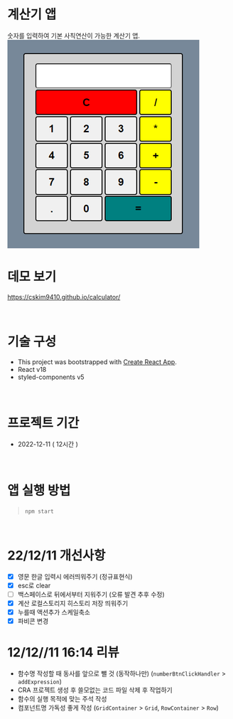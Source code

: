 # 계산기 앱

숫자를 입력하여 기본 사칙연산이 가능한 계산기 앱.
</br>
![앱스샷](./emul.png)

# 데모 보기

https://cskim9410.github.io/calculator/

</br>

# 기술 구성

- This project was bootstrapped with [Create React App](https://github.com/facebook/create-react-app).
- React v18
- styled-components v5
  </br>
  </br>
  </br>

# 프로젝트 기간

- 2022-12-11 ( 12시간 )  
  </br>
  </br>

# 앱 실행 방법

> `npm start`

<br />

# 22/12/11 개선사항

- [x] 영문 한글 입력시 에러띄워주기 (정규표현식)
- [x] esc로 clear
- [ ] 백스페이스로 뒤에서부터 지워주기 (오류 발견 추후 수정)
- [x] 계산 로컬스토리지 히스토리 저장 띄워주기
- [x] 누를때 액션추가 스케일축소
- [x] 파비콘 변경

# 12/12//11 16:14 리뷰

- 함수명 작성할 때 동사를 앞으로 뺄 것 (동작하나만) (`numberBtnClickHandler` > `addExpression`)
- CRA 프로젝트 생성 후 쓸모없는 코드 파일 삭제 후 작업하기
- 함수의 실행 목적에 맞는 주석 작성
- 컴포넌트명 가독성 좋게 작성 (`GridContainer` > `Grid`, `RowContainer` > `Row`)
